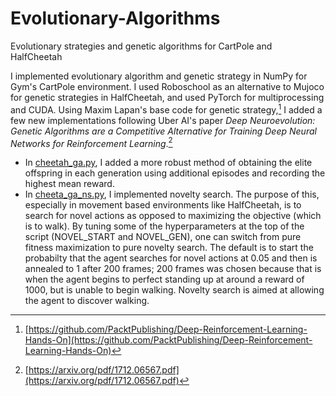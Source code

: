 # Evolutionary-Algorithms
Evolutionary strategies and genetic algorithms for CartPole and HalfCheetah

I implemented evolutionary algorithm and genetic strategy in NumPy for Gym's CartPole environment.  I used Roboschool as an alternative to Mujoco for genetic strategies in HalfCheetah, and used PyTorch for multiprocessing and CUDA.
Using Maxim Lapan's base code for genetic strategy,[^1] I added a few new implementations following Uber AI's paper *Deep Neuroevolution: Genetic Algorithms are a Competitive Alternative for Training Deep Neural Networks for Reinforcement Learning*.[^2]  

* In [cheetah_ga.py](https://github.com/rhshi/Evolutionary-Algorithms/blob/master/cheetah_ga.py), I added a more robust method of obtaining the elite offspring in each generation using additional episodes and recording the highest mean reward.
* In [cheeta_ga_ns.py](https://github.com/rhshi/Evolutionary-Algorithms/blob/master/cheetah_ga_ns.py), I implemented novelty search.  The purpose of this, especially in movement based environments like HalfCheetah, is to search for novel actions as opposed to maximizing the objective (which is to walk).  By tuning some of the hyperparameters at the top of the script (NOVEL_START and NOVEL_GEN), one can switch from pure fitness maximization to pure novelty search.  The default is to start the probabilty that the agent searches for novel actions at 0.05 and then is annealed to 1 after 200 frames; 200 frames was chosen because that is when the agent begins to perfect standing up at around a reward of 1000, but is unable to begin walking.  Novelty search is aimed at allowing the agent to discover walking.

[^1]: [https://github.com/PacktPublishing/Deep-Reinforcement-Learning-Hands-On](https://github.com/PacktPublishing/Deep-Reinforcement-Learning-Hands-On)
[^2]: [https://arxiv.org/pdf/1712.06567.pdf](https://arxiv.org/pdf/1712.06567.pdf)
